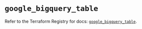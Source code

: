 # `google_bigquery_table`

Refer to the Terraform Registry for docs: [`google_bigquery_table`](https://registry.terraform.io/providers/hashicorp/google-beta/5.19.0/docs/resources/google_bigquery_table).
